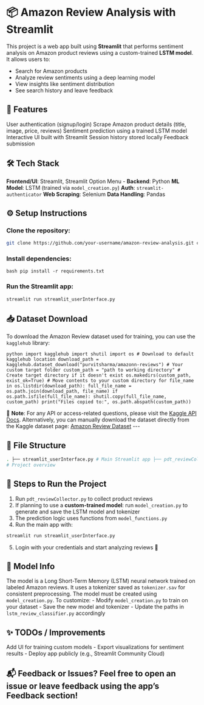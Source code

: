 # 📦 Amazon Review Analysis with Streamlit
This project is a web app built using **Streamlit** that performs sentiment analysis on Amazon product reviews using a custom-trained **LSTM model**. It allows users to: 
- Search for Amazon products
- Analyze review sentiments using a deep learning model
- View insights like sentiment distribution
- See search history and leave feedback
## 🚀 Features 
User authentication (signup/login)
Scrape Amazon product details (title, image, price, reviews) 
Sentiment prediction using a trained LSTM model 
Interactive UI built with Streamlit 
Session history stored locally 
Feedback submission 
## 🛠️ Tech Stack 
**Frontend/UI**: Streamlit, Streamlit Option Menu -
**Backend**: Python 
**ML Model**: LSTM (trained via `model_creation.py`) 
**Auth**: `streamlit-authenticator` 
**Web Scraping**: Selenium 
**Data Handling**: Pandas 
## ⚙️ Setup Instructions 
### Clone the repository: 
```bash 
git clone https://github.com/your-username/amazon-review-analysis.git cd amazon-review-analysis
```
### Install dependencies:
```bash pip install -r requirements.txt ``` 
### Run the Streamlit app: 
```bash 
streamlit run streamlit_userInterface.py
```
## 📥 Dataset Download
To download the Amazon Review dataset used for training, you can use the `kagglehub` library: 
```
python import kagglehub import shutil import os # Download to default kagglehub location download_path = kagglehub.dataset_download("purvitsharma/amazonn-reviews") # Your custom target folder custom_path = "path to working directory" # Create target directory if it doesn't exist os.makedirs(custom_path, exist_ok=True) # Move contents to your custom directory for file_name in os.listdir(download_path): full_file_name = os.path.join(download_path, file_name) if os.path.isfile(full_file_name): shutil.copy(full_file_name, custom_path) print("Files copied to:", os.path.abspath(custom_path))
```
📌 **Note**: For any API or access-related questions, please visit the [Kaggle API Docs](https://www.kaggle.com/docs/api). Alternatively, you can manually download the dataset directly from the Kaggle dataset page: [Amazon Review Dataset](https://www.kaggle.com/datasets/purvitsharma/amazonn-reviews) ---


 ## 📁 File Structure 
 ```bash 
 . ├── streamlit_userInterface.py # Main Streamlit app ├── pdt_reviewCollector.py # Amazon scraper logic ├── lstm_review_classifier.py # Logic to load model and predict ├── model_creation.py # Script to train and save LSTM model ├── model_functions.py # Prediction logic reused across app ├── tokenizer.sav # Saved tokenizer for preprocessing ├── hashed_pw.pkl # Pickled hashed passwords ├── images/ # UI assets ├── output.csv # User data ├── out.csv # Review predictions ├── outlink.csv # Product links ├── requirements.txt # Python dependencies └── README.md
# Project overview
```
## 🎯 Steps to Run the Project 
1. Run `pdt_reviewCollector.py` to collect product reviews
2. If planning to use a **custom-trained model**:  run `model_creation.py` to generate and save the LSTM model and tokenizer
3. The prediction logic uses functions from `model_functions.py`
4. Run the main app with:
```bash
streamlit run streamlit_userInterface.py
```
5. Login with your credentials and start analyzing reviews 🎉
## 🤖 Model Info
The model is a Long Short-Term Memory (LSTM) neural network trained on labeled Amazon reviews. It uses a tokenizer saved as `tokenizer.sav` for consistent preprocessing. The model must be created using `model_creation.py`. 
To customize: - Modify `model_creation.py` to train on your dataset - Save the new model and tokenizer - Update the paths in `lstm_review_classifier.py` accordingly
## ✨ TODOs / Improvements 
Add UI for training custom models - Export visualizations for sentiment results - Deploy app publicly (e.g., Streamlit Community Cloud) 
## 📬 Feedback or Issues? Feel free to open an issue or leave feedback using the app’s **Feedback** section! 
